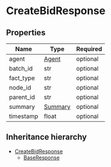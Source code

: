 

# CreateBidResponse

## Properties

Name | Type | Required
-------- | -------- | --------
agent | [Agent](Agent.md) | optional
batch_id | str | optional
fact_type | str | optional
node_id | str | optional
parent_id | str | optional
summary | [Summary](Summary.md) | optional
timestamp | float | optional




## Inheritance hierarchy


* [CreateBidResponse](CreateBidResponse.md)
    * [BaseResponse](BaseResponse.md)
